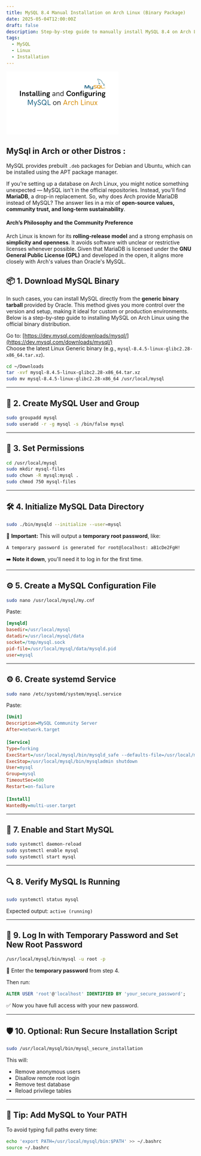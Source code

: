 ```yaml
---
title: MySQL 8.4 Manual Installation on Arch Linux (Binary Package)
date: 2025-05-04T12:00:00Z
draft: false
description: Step-by-step guide to manually install MySQL 8.4 on Arch Linux using the official binary tarball.
tags:
  - MySQL
  - Linux
  - Installation
---
```


![Image Description](/images/arch_mysql.png)
##  MySql in Arch or other Distros :

MySQL provides prebuilt `.deb` packages for Debian and Ubuntu, which can be installed using the APT package manager.

If you're setting up a database on Arch Linux, you might notice something unexpected — MySQL isn't in the official repositories. Instead, you'll find **MariaDB**, a drop-in replacement. So, why does Arch provide MariaDB instead of MySQL? The answer lies in a mix of **open-source values, community trust, and long-term sustainability**.

#### Arch’s Philosophy and the Community Preference

Arch Linux is known for its **rolling-release model** and a strong emphasis on **simplicity and openness**. It avoids software with unclear or restrictive licenses whenever possible. Given that MariaDB is licensed under the **GNU General Public License (GPL)** and developed in the open, it aligns more closely with Arch's values than Oracle's MySQL.

## 📦 1. Download MySQL Binary

In such cases, you can install MySQL directly from the **generic binary tarball** provided by Oracle. This method gives you more control over the version and setup, making it ideal for custom or production environments. Below is a step-by-step guide to installing MySQL on Arch Linux using the official binary distribution.

Go to: [https://dev.mysql.com/downloads/mysql/](https://dev.mysql.com/downloads/mysql/)  
Choose the latest Linux Generic binary (e.g., `mysql-8.4.5-linux-glibc2.28-x86_64.tar.xz`).

```bash
cd ~/Downloads
tar -xvf mysql-8.4.5-linux-glibc2.28-x86_64.tar.xz
sudo mv mysql-8.4.5-linux-glibc2.28-x86_64 /usr/local/mysql
```

---

## 👤 2. Create MySQL User and Group

```bash
sudo groupadd mysql
sudo useradd -r -g mysql -s /bin/false mysql
```

---

## 🔧 3. Set Permissions

```bash
cd /usr/local/mysql
sudo mkdir mysql-files
sudo chown -R mysql:mysql .
sudo chmod 750 mysql-files
```

---

## 🛠️ 4. Initialize MySQL Data Directory

```bash
sudo ./bin/mysqld --initialize --user=mysql
```

🔐 **Important:** This will output a **temporary root password**, like:

```
A temporary password is generated for root@localhost: aB1cDe2FgH!
```

➡️ **Note it down**, you'll need it to log in for the first time.

---

## ⚙️ 5. Create a MySQL Configuration File

```bash
sudo nano /usr/local/mysql/my.cnf
```

Paste:

```ini
[mysqld]
basedir=/usr/local/mysql
datadir=/usr/local/mysql/data
socket=/tmp/mysql.sock
pid-file=/usr/local/mysql/data/mysqld.pid
user=mysql
```

---

## ⚙️ 6. Create systemd Service

```bash
sudo nano /etc/systemd/system/mysql.service
```

Paste:

```ini
[Unit]
Description=MySQL Community Server
After=network.target

[Service]
Type=forking
ExecStart=/usr/local/mysql/bin/mysqld_safe --defaults-file=/usr/local/mysql/my.cnf
ExecStop=/usr/local/mysql/bin/mysqladmin shutdown
User=mysql
Group=mysql
TimeoutSec=600
Restart=on-failure

[Install]
WantedBy=multi-user.target
```

---

## 🔄 7. Enable and Start MySQL

```bash
sudo systemctl daemon-reload
sudo systemctl enable mysql
sudo systemctl start mysql
```

---

## 🔍 8. Verify MySQL Is Running

```bash
sudo systemctl status mysql
```

Expected output: `active (running)`

---

## 🔐 9. Log In with Temporary Password and Set New Root Password

```bash
/usr/local/mysql/bin/mysql -u root -p
```

🔑 Enter the **temporary password** from step 4.

Then run:

```sql
ALTER USER 'root'@'localhost' IDENTIFIED BY 'your_secure_password';
```

✅ Now you have full access with your new password.

---

## 🛡️ 10. Optional: Run Secure Installation Script

```bash
sudo /usr/local/mysql/bin/mysql_secure_installation
```

This will:
- Remove anonymous users
- Disallow remote root login
- Remove test database
- Reload privilege tables

---

## 🧠 Tip: Add MySQL to Your PATH

To avoid typing full paths every time:

```bash
echo 'export PATH=/usr/local/mysql/bin:$PATH' >> ~/.bashrc
source ~/.bashrc
```